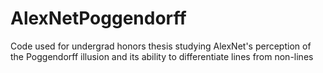 # AlexNetPoggendorff
Code used for undergrad honors thesis studying AlexNet's perception of the Poggendorff illusion and its ability to differentiate lines from non-lines
